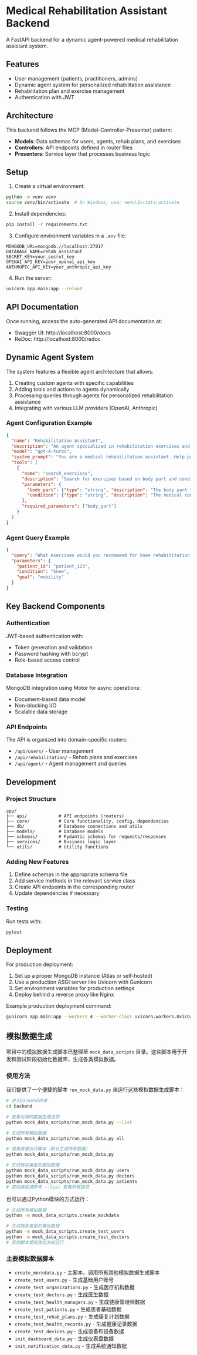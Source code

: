 # Medical Rehabilitation Assistant Backend

A FastAPI backend for a dynamic agent-powered medical rehabilitation assistant system.

## Features

- User management (patients, practitioners, admins)
- Dynamic agent system for personalized rehabilitation assistance
- Rehabilitation plan and exercise management
- Authentication with JWT

## Architecture

This backend follows the MCP (Model-Controller-Presenter) pattern:
- **Models**: Data schemas for users, agents, rehab plans, and exercises
- **Controllers**: API endpoints defined in router files
- **Presenters**: Service layer that processes business logic

## Setup

1. Create a virtual environment:
```bash
python -m venv venv
source venv/bin/activate  # On Windows, use: venv\Scripts\activate
```

2. Install dependencies:
```bash
pip install -r requirements.txt
```

3. Configure environment variables in a `.env` file:
```
MONGODB_URL=mongodb://localhost:27017
DATABASE_NAME=rehab_assistant
SECRET_KEY=your_secret_key
OPENAI_API_KEY=your_openai_api_key
ANTHROPIC_API_KEY=your_anthropic_api_key
```

4. Run the server:
```bash
uvicorn app.main:app --reload
```

## API Documentation

Once running, access the auto-generated API documentation at:
- Swagger UI: http://localhost:8000/docs
- ReDoc: http://localhost:8000/redoc

## Dynamic Agent System

The system features a flexible agent architecture that allows:

1. Creating custom agents with specific capabilities
2. Adding tools and actions to agents dynamically
3. Processing queries through agents for personalized rehabilitation assistance
4. Integrating with various LLM providers (OpenAI, Anthropic)

### Agent Configuration Example

```json
{
  "name": "Rehabilitation Assistant",
  "description": "An agent specialized in rehabilitation exercises and plans",
  "model": "gpt-4-turbo",
  "system_prompt": "You are a medical rehabilitation assistant. Help patients with their rehabilitation journey by providing exercise recommendations, answering questions about their rehabilitation plan, and offering encouragement. Always prioritize patient safety and refer to healthcare professionals for medical advice.",
  "tools": [
    {
      "name": "search_exercises",
      "description": "Search for exercises based on body part and condition",
      "parameters": {
        "body_part": {"type": "string", "description": "The body part to target"},
        "condition": {"type": "string", "description": "The medical condition"}
      },
      "required_parameters": ["body_part"]
    }
  ]
}
```

### Agent Query Example

```json
{
  "query": "What exercises would you recommend for knee rehabilitation?",
  "parameters": {
    "patient_id": "patient_123",
    "condition": "knee",
    "goal": "mobility"
  }
}
```

## Key Backend Components

### Authentication

JWT-based authentication with:
- Token generation and validation
- Password hashing with bcrypt
- Role-based access control

### Database Integration

MongoDB integration using Motor for async operations:
- Document-based data model
- Non-blocking I/O
- Scalable data storage

### API Endpoints

The API is organized into domain-specific routers:
- `/api/users/` - User management
- `/api/rehabilitation/` - Rehab plans and exercises
- `/api/agent/` - Agent management and queries

## Development

### Project Structure

```
app/
├── api/            # API endpoints (routers)
├── core/           # Core functionality, config, dependencies
├── db/             # Database connections and utils
├── models/         # Database models
├── schemas/        # Pydantic schemas for requests/responses
├── services/       # Business logic layer
└── utils/          # Utility functions
```

### Adding New Features

1. Define schemas in the appropriate schema file
2. Add service methods in the relevant service class
3. Create API endpoints in the corresponding router
4. Update dependencies if necessary

### Testing

Run tests with:
```bash
pytest
```

## Deployment

For production deployment:

1. Set up a proper MongoDB instance (Atlas or self-hosted)
2. Use a production ASGI server like Uvicorn with Gunicorn
3. Set environment variables for production settings
4. Deploy behind a reverse proxy like Nginx

Example production deployment command:
```bash
gunicorn app.main:app --workers 4 --worker-class uvicorn.workers.UvicornWorker --bind 0.0.0.0:8000
```

## 模拟数据生成

项目中的模拟数据生成脚本已整理至 `mock_data_scripts` 目录。这些脚本用于开发和测试阶段初始化数据库，生成各类模拟数据。

### 使用方法

我们提供了一个便捷的脚本 `run_mock_data.py` 来运行这些模拟数据生成脚本：

```bash
# 进入backend目录
cd backend

# 查看可用的数据生成选项
python mock_data_scripts/run_mock_data.py --list

# 生成所有模拟数据
python mock_data_scripts/run_mock_data.py all

# 或者直接执行脚本（默认生成所有数据）
python mock_data_scripts/run_mock_data.py

# 生成特定类型的模拟数据
python mock_data_scripts/run_mock_data.py users
python mock_data_scripts/run_mock_data.py doctors
python mock_data_scripts/run_mock_data.py patients
# 其他类型请参考 --list 查看所有选项
```

也可以通过Python模块的方式运行：

```bash
# 生成所有模拟数据
python -m mock_data_scripts.create_mockdata

# 生成特定类型的模拟数据
python -m mock_data_scripts.create_test_users
python -m mock_data_scripts.create_test_doctors
# 其他脚本使用类似方式运行
```

### 主要模拟数据脚本

- `create_mockdata.py` - 主脚本，调用所有其他模拟数据生成脚本
- `create_test_users.py` - 生成基础用户账号
- `create_test_organizations.py` - 生成医疗机构数据
- `create_test_doctors.py` - 生成医生数据
- `create_test_health_managers.py` - 生成健康管理师数据
- `create_test_patients.py` - 生成患者基础数据
- `create_test_rehab_plans.py` - 生成康复计划数据
- `create_test_health_records.py` - 生成健康记录数据
- `create_test_devices.py` - 生成设备和设备数据
- `init_dashboard_data.py` - 生成仪表盘数据
- `init_notification_data.py` - 生成系统通知数据
